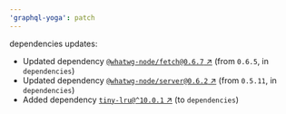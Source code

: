 ```yaml
---
'graphql-yoga': patch
---
```

dependencies updates:
  - Updated dependency [`@whatwg-node/fetch@0.6.7` ↗︎](https://www.npmjs.com/package/@whatwg-node/fetch/v/0.6.7) (from `0.6.5`, in `dependencies`)
  - Updated dependency [`@whatwg-node/server@0.6.2` ↗︎](https://www.npmjs.com/package/@whatwg-node/server/v/0.6.2) (from `0.5.11`, in `dependencies`)
  - Added dependency [`tiny-lru@^10.0.1` ↗︎](https://www.npmjs.com/package/tiny-lru/v/10.0.1) (to `dependencies`)
